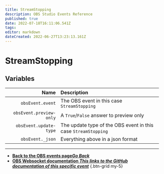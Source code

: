 ```yaml
---
title: StreamStopping
description: OBS Studio Events Reference
published: true
date: 2022-07-18T16:11:06.541Z
tags: 
editor: markdown
dateCreated: 2022-06-27T13:23:13.161Z
---
```


# StreamStopping

## Variables

Name | Description
----:|:------------
| `obsEvent.event` | The OBS event in this case `StreamStopping`
| `obsEvent.preview-only` | 	A `True`/`False` answer to preview only
| `obsEvent.update-type` | The update type of the OBS event in this case `StreamStopping`
| `obsEvent._json` | Everything above in a json format

---

- [<i class="mdi mdi-chevron-left"></i>**Back to the OBS events page*Go Back***](/en/Broadcasters/OBS/Events)
- [<i class="mdi mdi-github"></i> **OBS Websocket documentation *This links to the GitHub documentation of this specific event***](https://github.com/obsproject/obs-websocket/blob/4.x-current/docs/generated/protocol.md#streamstopping)
{.btn-grid my-5}
